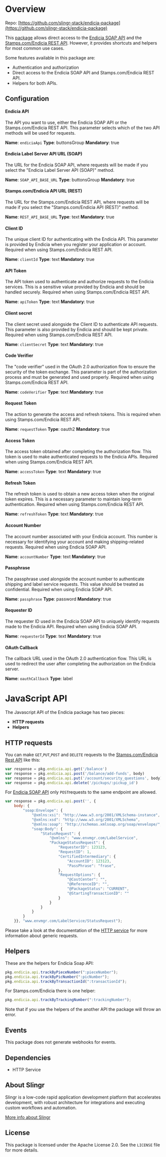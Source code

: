# Overview

Repo: [https://github.com/slingr-stack/endicia-package](https://github.com/slingr-stack/endicia-package)

This [package](https://platform-docs.slingr.io/dev-reference/data-model-and-logic/packages/) allows direct access to the [Endicia SOAP API](https://www.endicia.com/developer/docs/els.html#endicia-label-server-api) and the [Stamps.com/Endicia REST API](https://developer.stamps.com/rest-api/reference/serav1.html).
However, it provides shortcuts and helpers for most common use cases.

Some features available in this package are:

- Authentication and authorization
- Direct access to the Endicia SOAP API and Stamps.com/Endicia REST API.
- Helpers for both APIs.

## Configuration

#### Endicia API

The API you want to use, either the Endicia SOAP API or the Stamps.com/Endicia REST API. This parameter selects which of the two API methods will be used for requests.

**Name**: `endiciaApi`
**Type**: buttonsGroup
**Mandatory**: true

#### Endicia Label Server API URL (SOAP)

The URL for the Endicia SOAP API, where requests will be made if you select the "Endicia Label Server API (SOAP)" method.

**Name**: `SOAP_API_BASE_URL`
**Type**: buttonsGroup
**Mandatory**: true

#### Stamps.com/Endicia API URL (REST)

The URL for the Stamps.com/Endicia REST API, where requests will be made if you select the "Stamps.com/Endicia API (REST)" method.

**Name**: `REST_API_BASE_URL`
**Type**: text
**Mandatory**: true

#### Client ID

The unique client ID for authenticating with the Endicia API. This parameter is provided by Endicia when you register your application or account. Required when using Stamps.com/Endicia REST API.

**Name**: `clientId`
**Type**: text
**Mandatory**: true

#### API Token

The API token used to authenticate and authorize requests to the Endicia services. This is a sensitive value provided by Endicia and should be handled securely. Required when using Stamps.com/Endicia REST API.

**Name**: `apiToken`
**Type**: text
**Mandatory**: true

#### Client secret

The client secret used alongside the Client ID to authenticate API requests. This parameter is also provided by Endicia and should be kept private. Required when using Stamps.com/Endicia REST API.

**Name**: `clientSecret`
**Type**: text
**Mandatory**: true

#### Code Verifier

The "code verifier" used in the OAuth 2.0 authorization flow to ensure the security of the token exchange. This parameter is part of the authorization process and must be generated and used properly. Required when using Stamps.com/Endicia REST API.

**Name**: `codeVerifier`
**Type**: text
**Mandatory**: true

#### Request Token

The action to generate the access and refresh tokens. This is required when using Stamps.com/Endicia REST API.

**Name**: `requestToken`
**Type**: oauth2
**Mandatory**: true

#### Access Token

The access token obtained after completing the authorization flow. This token is used to make authenticated requests to the Endicia APIs. Required when using Stamps.com/Endicia REST API.

**Name**: `accessToken`
**Type**: text
**Mandatory**: true

#### Refresh Token

The refresh token is used to obtain a new access token when the original token expires. This is a necessary parameter to maintain long-term authentication. Required when using Stamps.com/Endicia REST API.

**Name**: `refreshToken`
**Type**: text
**Mandatory**: true

#### Account Number

The account number associated with your Endicia account. This number is necessary for identifying your account and making shipping-related requests. Required when using Endicia SOAP API.

**Name**: `accountNumber`
**Type**: text
**Mandatory**: true

#### Passphrase

The passphrase used alongside the account number to authenticate shipping and label service requests. This value should be treated as confidential. Required when using Endicia SOAP API.

**Name**: `passphrase`
**Type**: password
**Mandatory**: true

#### Requester ID

The requester ID used in the Endicia SOAP API to uniquely identify requests made to the Endicia API. Required when using Endicia SOAP API.

**Name**: `requesterId`
**Type**: text
**Mandatory**: true

#### OAuth Callback

The callback URL used in the OAuth 2.0 authentication flow. This URL is used to redirect the user after completing the authorization on the Endicia server.

**Name**: `oauthCallback`
**Type**: label

# JavaScript API

The Javascript API of the Endicia package has two pieces:

- **HTTP requests**
- **Helpers**

## HTTP requests
You can make `GET`,`PUT`,`POST` and `DELETE` requests to the [Stamps.com/Endicia Rest API](https://developer.stamps.com/rest-api/reference/serav1.html) like this:
```javascript
var response = pkg.endicia.api.get('/balance')
var response = pkg.endicia.api.post('/balance/add-funds', body)
var response = pkg.endicia.api.put('/account/security_questions', body)
var response = pkg.endicia.api.delete('/pickups/:pickup_id')
```
For [Endicia SOAP API](https://www.endicia.com/developer/docs/els.html#endicia-label-server-api) only `POST`requests to the same endpoint are allowed.
```javascript
var response = pkg.endicia.api.post('', {
    body: {
        "soap:Envelope": {
            "@xmlns:xsi": "http://www.w3.org/2001/XMLSchema-instance",
            "@xmlns:xsd": "http://www.w3.org/2001/XMLSchema",
            "@xmlns:soap": "http://schemas.xmlsoap.org/soap/envelope/",
            "soap:Body": {
                "StatusRequest": {
                    "@xmlns": "www.envmgr.com/LabelService",
                    "PackageStatusRequest": {
                        "RequesterID": 123123,
                        "RequestID": 1,
                        "CertifiedIntermediary": {
                            "AccountID": 123123,
                            "PassPhrase": "frase",
                        },
                        "RequestOptions": {
                            "@CostCenter": "",
                            "@ReferenceID": "",
                            "@PackageStatus": "CURRENT",
                            "@StartingTransactionID": ""
                        }
                    }
                }
            }
        }
    }}, "www.envmgr.com/LabelService/StatusRequest");
```
Please take a look at the documentation of the [HTTP service](https://github.com/slingr-stack/http-service)
for more information about generic requests.

## Helpers

These are the helpers for Endicia Soap API:

```javascript
pkg.endicia.api.trackByPieceNumber(":pieceNumber");
pkg.endicia.api.trackByPicNumber(":picNumber");
pkg.endicia.api.trackByTransactionId(":transactionId");
```

For Stamps.com/Endicia there is one helper:

```javascript
pkg.endicia.api.trackByTrackingNumber(":trackingNumber");
```

Note that if you use the helpers of the another API the package will throw an error.


## Events

This package does not generate webhooks for events.

## Dependencies
* HTTP Service

## About Slingr

Slingr is a low-code rapid application development platform that accelerates development, with robust architecture for integrations and executing custom workflows and automation.

[More info about Slingr](https://slingr.io)

## License

This package is licensed under the Apache License 2.0. See the `LICENSE` file for more details.
